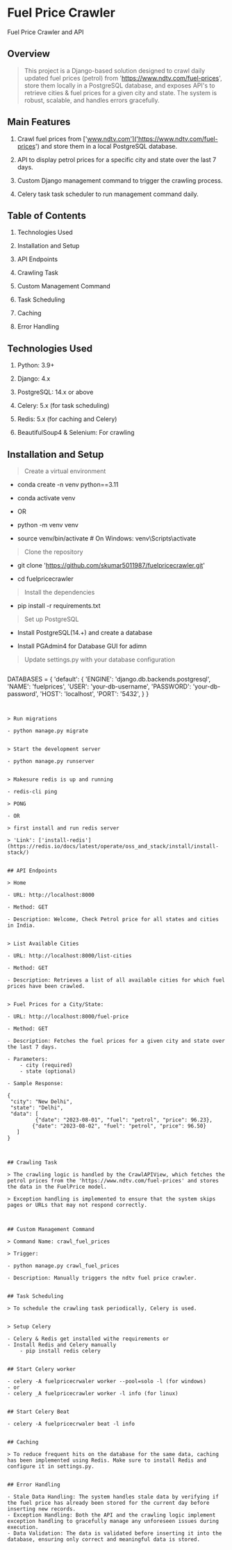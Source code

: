 # Fuel Price Crawler
 Fuel Price Crawler and API


## Overview

> This project is a Django-based solution designed to crawl daily updated fuel prices (petrol) from 'https://www.ndtv.com/fuel-prices', store them locally in a PostgreSQL database, and exposes API's to retrieve cities & fuel prices for a given city and state. The system is robust, scalable, and handles errors gracefully.


## Main Features

1. Crawl fuel prices from ['www.ndtv.com']('https://www.ndtv.com/fuel-prices') and store them in a local PostgreSQL database.

2. API to display petrol prices for a specific city and state over the last 7 days.

3. Custom Django management command to trigger the crawling process.

4. Celery task task scheduler to run management command daily.



## Table of Contents

1. Technologies Used

2. Installation and Setup

3. API Endpoints

4. Crawling Task

5. Custom Management Command

6. Task Scheduling

7. Caching

8. Error Handling


## Technologies Used

1. Python: 3.9+

2. Django: 4.x

3. PostgreSQL: 14.x or above

4. Celery: 5.x (for task scheduling)

5. Redis: 5.x (for caching and Celery)

7. BeautifulSoup4 & Selenium: For crawling


## Installation and Setup

> Create a virtual environment

- conda create -n venv python==3.11

- conda activate venv

- OR

- python -m venv venv

- source venv/bin/activate # On Windows: venv\Scripts\activate


> Clone the repository

- git clone 'https://github.com/skumar5011987/fuelpricecrawler.git'

- cd fuelpricecrawler


> Install the dependencies

- pip install -r requirements.txt


> Set up PostgreSQL

- Install PostgreSQL(14.+) and create a database

- Install PGAdmin4 for Database GUI for adimn


> Update settings.py with your database configuration

> ```
 DATABASES = {
    'default': {
        'ENGINE': 'django.db.backends.postgresql',
        'NAME': 'fuelprices',
        'USER': 'your-db-username',
        'PASSWORD': 'your-db-password',
        'HOST': 'localhost',
        'PORT': '5432',
    }
}
```


> Run migrations

- python manage.py migrate


> Start the development server

- python manage.py runserver


> Makesure redis is up and running

- redis-cli ping

> PONG

- OR

> first install and run redis server

> 'Link': ['install-redis'](https://redis.io/docs/latest/operate/oss_and_stack/install/install-stack/)


## API Endpoints

> Home

- URL: http://localhost:8000

- Method: GET

- Description: Welcome, Check Petrol price for all states and cities in India.


> List Available Cities

- URL: http://localhost:8000/list-cities

- Method: GET

- Description: Retrieves a list of all available cities for which fuel prices have been crawled.


> Fuel Prices for a City/State:

- URL: http://localhost:8000/fuel-price

- Method: GET

- Description: Fetches the fuel prices for a given city and state over the last 7 days.

- Parameters:
    - city (required)
    - state (optional)
    
- Sample Response:

```
    {
     "city": "New Delhi",
     "state": "Delhi",
     "data": [
             {"date": "2023-08-01", "fuel": "petrol", "price": 96.23},
            {"date": "2023-08-02", "fuel": "petrol", "price": 96.50}
       ]
    }
```


## Crawling Task

> The crawling logic is handled by the CrawlAPIView, which fetches the petrol prices from the 'https://www.ndtv.com/fuel-prices' and stores the data in the FuelPrice model.

> Exception handling is implemented to ensure that the system skips pages or URLs that may not respond correctly.



## Custom Management Command

> Command Name: crawl_fuel_prices

> Trigger:

- python manage.py crawl_fuel_prices

- Description: Manually triggers the ndtv fuel price crawler.


## Task Scheduling

> To schedule the crawling task periodically, Celery is used.


> Setup Celery

- Celery & Redis get installed withe requirements or 
- Install Redis and Celery manually
    - pip install redis celery


## Start Celery worker

- celery -A fuelpricecrwaler worker --pool=solo -l (for windows)
- or
- celery _A fuelpricecrawler worker -l info (for linux)


## Start Celery Beat

- celery -A fuelpricecrwaler beat -l info


## Caching

> To reduce frequent hits on the database for the same data, caching has been implemented using Redis. Make sure to install Redis and configure it in settings.py.


## Error Handling

- Stale Data Handling: The system handles stale data by verifying if the fuel price has already been stored for the current day before inserting new records.
- Exception Handling: Both the API and the crawling logic implement exception handling to gracefully manage any unforeseen issues during execution.
- Data Validation: The data is validated before inserting it into the database, ensuring only correct and meaningful data is stored.